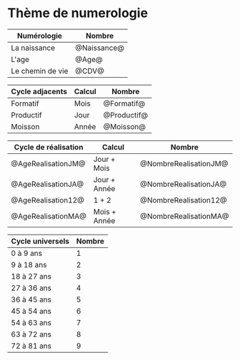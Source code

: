 # Thème de numerologie

| Numérologie      | Nombre      |
|------------------|-------------|
| La naissance     | @Naissance@ |
| L'age            | @Age@       |
| Le chemin de vie | @CDV@       |

| Cycle adjacents | Calcul    | Nombre      |
|-----------------|-----------|-------------|
| Formatif        | Mois      | @Formatif@  |
| Productif       | Jour      | @Productif@ |
| Moisson         | Année     | @Moisson@   |


| Cycle de réalisation | Calcul       | Nombre                |
|----------------------|--------------|-----------------------|
| @AgeRealisationJM@   | Jour + Mois  | @NombreRealisationJM@ |
| @AgeRealisationJA@   | Jour + Année | @NombreRealisationJA@ |
| @AgeRealisation12@   | 1 + 2        | @NombreRealisation12@ |
| @AgeRealisationMA@   | Mois + Année | @NombreRealisationMA@ |

| Cycle universels | Nombre |
|------------------|--------|
| 0 à 9 ans        | 1      |
| 9 à 18 ans       | 2      |
| 18 à 27 ans      | 3      |
| 27 à 36 ans      | 4      |
| 36 à 45 ans      | 5      |
| 45 à 54 ans      | 6      |
| 54 à 63 ans      | 7      |
| 63 à 72 ans      | 8      |
| 72 à 81 ans      | 9      |